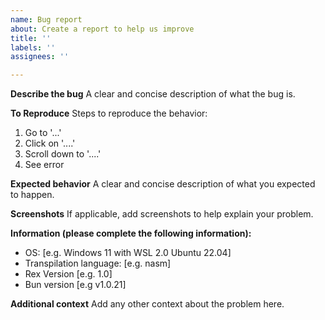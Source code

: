 ```yaml
---
name: Bug report
about: Create a report to help us improve
title: ''
labels: ''
assignees: ''

---
```


**Describe the bug**
A clear and concise description of what the bug is.

**To Reproduce**
Steps to reproduce the behavior:
1. Go to '...'
2. Click on '....'
3. Scroll down to '....'
4. See error

**Expected behavior**
A clear and concise description of what you expected to happen.

**Screenshots**
If applicable, add screenshots to help explain your problem.

**Information (please complete the following information):**
 - OS: [e.g. Windows 11 with WSL 2.0 Ubuntu 22.04]
 - Transpilation language: [e.g. nasm]
 - Rex Version [e.g. 1.0]
 - Bun version [e.g v1.0.21]

**Additional context**
Add any other context about the problem here.
